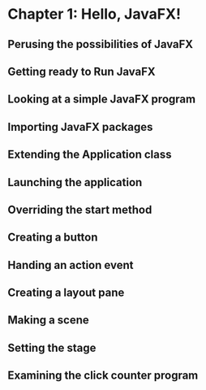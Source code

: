 # Chapter 1: Hello, JavaFX!

## Perusing the possibilities of JavaFX

## Getting ready to Run JavaFX

## Looking at a simple JavaFX program

## Importing JavaFX packages

## Extending the Application class

## Launching the application

## Overriding the start method

## Creating a button

## Handing an action event

## Creating a layout pane

## Making a scene

## Setting the stage

## Examining the click counter program